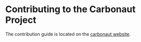 # Contributing to the Carbonaut Project

The contribution guide is located on the [carbonaut website](https://carbonaut.dev/docs/reference/contributing).
